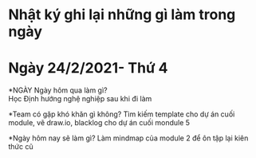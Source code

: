 # Nhật ký ghi lại những gì làm trong ngày


# Ngày 24/2/2021- Thứ 4
*NGÀY	Ngày hôm qua làm gì?	
Học Định hướng nghệ nghiệp sau khi đi làm

*Team có gặp khó khăn gì không?
Tìm kiếm template cho dự án cuối module, vẽ draw.io, blacklog cho dự án cuối mondule 5

*Ngày hôm nay sẽ làm gì?
Làm mindmap của module 2 để ôn tập lại kiên thức cũ
